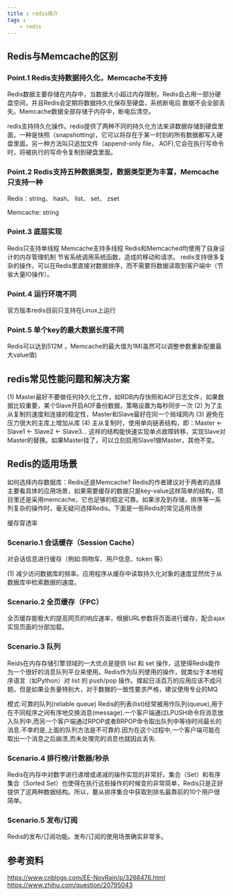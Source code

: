 ```yaml
---
title : redis简介
tags :
	- redis
---
```


## Redis与Memcache的区别

### Point.1 Redis支持数据持久化，Memcache不支持

Redis数据主要存储在内存中，当数据大小超过内存限制，Redis会占用一部分硬盘空间，并且Redis会定期将数据持久化保存至硬盘，系统断电后
数据不会全部丢失。Memcache数据全部存储于内存中，断电后清空。

redis支持持久化操作。redis提供了两种不同的持久化方法来讲数据存储到硬盘里面，一种是快照（snapshotting)，它可以将存在于某一时刻的所有数据都写入硬盘里面。另一种方法叫只追加文件（append-only file， AOF),它会在执行写命令时，将被执行的写命令复制到硬盘里面。

### Point.2 Redis支持五种数据类型，数据类型更为丰富，Memcache只支持一种

Redis：string、 hash、 list、 set、 zset 

Memcache: string

### Point.3 底层实现

Redis只支持单线程
Memcache支持多线程
Redis和Memcached均使用了自身设计的内存管理机制 节省系统调用系统函数，造成的移动和请求。
redis支持很多复杂的操作，可以在Redis里直接对数据排序，而不需要将数据读取到客户端中（节省大量IO操作）。

### Point.4 运行环境不同

官方版本redis目前只支持在Linux上运行

### Point.5 单个key的最大数据长度不同

Redis可以达到512M ，Memcache的最大值为1M(虽然可以调整参数重新配置最大value值)

## redis常见性能问题和解决方案

(1) Master最好不要做任何持久化工作，如RDB内存快照和AOF日志文件，如果数据比较重要，某个Slave开启AOF备份数据，策略设置为每秒同步一次
(2) 为了主从复制的速度和连接的稳定性，Master和Slave最好在同一个局域网内
(3) 避免在压力很大的主库上增加从库
(4) 主从复制时，使用单向链表结构，即：Master <- Slave1 <- Slave2 <- Slave3… 这样的结构能快速实现单点故障转移，实现Slave对Master的替换。如果Master挂了，可以立刻启用Slave1做Master，其他不变。

## Redis的适用场景

如何选择内存数据库：Redis还是Memcache? Redis的作者建议对于两者的选择主要看具体的应用场景，如果需要缓存的数据只是key-value这样简单的结构，项目里还是采用memcache，它也足够的稳定可靠。如果涉及到存储，排序等一系列复杂的操作时，毫无疑问选择Redis。下面是一些Redis的常见适用场景

缓存穿透率

### Scenario.1 会话缓存（Session Cache）

对会话信息进行缓存（例如:购物车、用户信息、token 等）

(1) 减少访问数据库的频率。应用程序从缓存中读取持久化对象的速度显然优于从数据库中检索数据的速度。

### Scenario.2 全页缓存（FPC）

全页缓存能极大的提高网页的响应速率，根据URL参数将页面进行缓存，配合ajax实现页面的分部加载。

### Scenario.3 队列

Reids在内存存储引擎领域的一大优点是提供 list 和 set 操作，这使得Redis能作为一个很好的消息队列平台来使用。Redis作为队列使用的操作，就类似于本地程序语言（如Python）对 list 的 push/pop 操作。撑起日活百万的应用应该不成问题。但是如果业务量特别大，对于数据的一致性要求严格，建议使用专业的MQ

模式:可靠的队列(reliable queue)
Redis的列表(list)经常被用作队列(queue),用于在不同程序之间有序地交换消息(message).一个客户端通过LPUSH命令将消息放入队列中,而另一个客户端通过RPOP或者BRPOP命令取出队列中等待时间最长的消息.不幸的是,上面的队列方法是不可靠的.因为在这个过程中,一个客户端可能在取出一个消息之后崩溃,而未处理完的消息也就因此丢失.

### Scenario.4 排行榜/计数器/秒杀

Redis在内存中对数字进行递增或递减的操作实现的非常好。集合（Set）和有序集合（Sorted Set）也使得在执行这些操作的时候变的非常简单，Redis只是正好提供了这两种数据结构。所以，要从排序集合中获取到排名最靠前的10个用户很简单。

### Scenario.5 发布/订阅

Redis的发布/订阅功能。发布/订阅的使用场景确实非常多。

## 参考资料

https://www.cnblogs.com/EE-NovRain/p/3268476.html
https://www.zhihu.com/question/20795043






